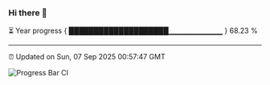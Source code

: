 ### Hi there 👋

⏳ Year progress { ████████████████████▁▁▁▁▁▁▁▁▁▁ } 68.23 %

---

⏰ Updated on Sun, 07 Sep 2025 00:57:47 GMT

![Progress Bar CI](https://github.com/Shyam-Makwana/GitHub-Actions-Demo/workflows/Progress%20Bar%20CI/badge.svg)
